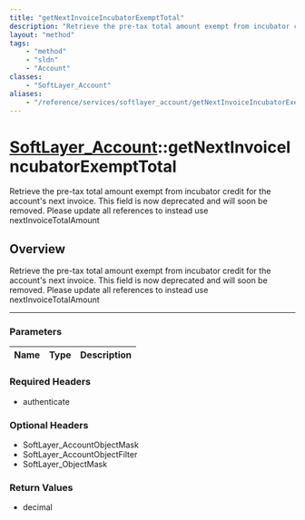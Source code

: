 ```yaml
---
title: "getNextInvoiceIncubatorExemptTotal"
description: "Retrieve the pre-tax total amount exempt from incubator credit for the account's next invoice. This field is now depreca... "
layout: "method"
tags:
    - "method"
    - "sldn"
    - "Account"
classes:
    - "SoftLayer_Account"
aliases:
    - "/reference/services/softlayer_account/getNextInvoiceIncubatorExemptTotal"
---
```

# [SoftLayer_Account](/reference/services/SoftLayer_Account)::getNextInvoiceIncubatorExemptTotal

Retrieve the pre-tax total amount exempt from incubator credit for the account's next invoice. This field is now deprecated and will soon be removed. Please update all references to instead use nextInvoiceTotalAmount


## Overview 
Retrieve the pre-tax total amount exempt from incubator credit for the account's next invoice. This field is now deprecated and will soon be removed. Please update all references to instead use nextInvoiceTotalAmount

-----

### Parameters 
|Name | Type | Description |
| --- | --- | --- |


### Required Headers
* authenticate


### Optional Headers
* SoftLayer_AccountObjectMask
* SoftLayer_AccountObjectFilter
* SoftLayer_ObjectMask

### Return Values
* decimal




